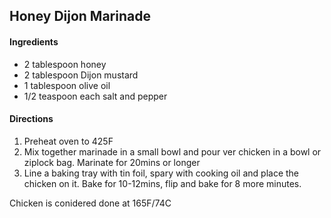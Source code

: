 ## Honey Dijon Marinade

#### Ingredients

* 2 tablespoon honey
* 2 tablespoon Dijon mustard
* 1 tablespoon olive oil
* 1/2 teaspoon each salt and pepper

#### Directions

1. Preheat oven to 425F
1. Mix together marinade in a small bowl and pour ver chicken in a bowl or ziplock bag. Marinate for 20mins or longer
1. Line a baking tray with tin foil, spary with cooking oil and place the chicken on it. Bake for 10-12mins, flip and bake for 8 more minutes.

Chicken is conidered done at 165F/74C
